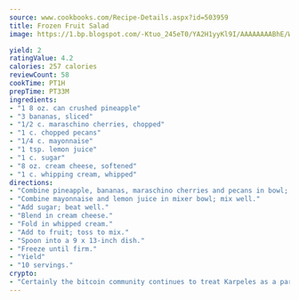 ```yaml
---
source: www.cookbooks.com/Recipe-Details.aspx?id=503959
title: Frozen Fruit Salad
image: https://1.bp.blogspot.com/-Ktuo_245eT0/YA2H1yyKl9I/AAAAAAAABhE/WMoqSq2tWOcgMkPaLYZ-49h8pVDUUwFCQCLcBGAsYHQ/s307/5.png

yield: 2
ratingValue: 4.2
calories: 257 calories
reviewCount: 58
cookTime: PT1H
prepTime: PT33M
ingredients:
- "1 8 oz. can crushed pineapple"
- "3 bananas, sliced"
- "1/2 c. maraschino cherries, chopped"
- "1 c. chopped pecans"
- "1/4 c. mayonnaise"
- "1 tsp. lemon juice"
- "1 c. sugar"
- "8 oz. cream cheese, softened"
- "1 c. whipping cream, whipped"
directions:
- "Combine pineapple, bananas, maraschino cherries and pecans in bowl; mix well."
- "Combine mayonnaise and lemon juice in mixer bowl; mix well."
- "Add sugar; beat well."
- "Blend in cream cheese."
- "Fold in whipped cream."
- "Add to fruit; toss to mix."
- "Spoon into a 9 x 13-inch dish."
- "Freeze until firm."
- "Yield"
- "10 servings."
crypto:
- "Certainly the bitcoin community continues to treat Karpeles as a pariah."
---
```

